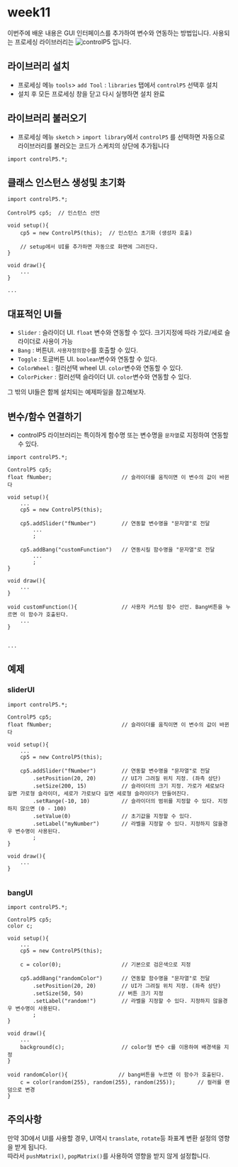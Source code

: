 # week11
이번주에 배운 내용은 GUI 인터페이스를 추가하여 변수와 연동하는 방법입니다.
사용되는 프로세싱 라이브러리는 ![controlP5](http://www.sojamo.de/libraries/controlP5/) 입니다.

## 라이브러리 설치
- 프로세싱 메뉴 `tools`> `add Tool` :  `libraries` 탭에서 `controlP5` 선택후 설치
- 설치 후 모든 프로세싱 창을 닫고 다시 실행하면 설치 완료

## 라이브러리 불러오기
- 프로세싱 메뉴 `sketch` > `import library`에서 `controlP5` 를 선택하면 자동으로 라이브러리를 불러오는 코드가 스케치의 상단에 추가됩니다

```
import controlP5.*;
```

## 클래스 인스턴스 생성및 초기화

```
import controlP5.*;

ControlP5 cp5;  // 인스턴스 선언

void setup(){
    cp5 = new ControlP5(this);  // 인스턴스 초기화 (생성자 호출)

    // setup에서 UI를 추가하면 자동으로 화면에 그려진다.
}

void draw(){
    ...
}

...

```

## 대표적인 UI들

- `Slider` : 슬라이더 UI. `float` 변수와 연동할 수 있다. 크기지정에 따라 가로/세로 슬라이더로 사용이 가능
- `Bang` : 버튼UI. `사용자정의함수`를 호출할 수 있다.
- `Toggle` : 토글버튼 UI. `boolean`변수와 연동할 수 있다.
- `ColorWheel` : 컬러선택 wheel UI. `color`변수와 연동할 수 있다.
- `ColorPicker` : 컬러선택 슬라이더 UI. `color`변수와 연동할 수 있다.

그 밖의 UI들은 함께 설치되는 예제파일을 참고해보자.

## 변수/함수 연결하기
- controlP5 라이브러리는 특이하게 함수명 또는 변수명을 `문자열`로 지정하여 연동할 수 있다.

```
import controlP5.*;

ControlP5 cp5;
float fNumber;                      // 슬라이더를 움직이면 이 변수의 값이 바뀐다

void setup(){
    ...
    cp5 = new ControlP5(this);

    cp5.addSlider("fNumber")        // 연동할 변수명을 "문자열"로 전달
        ...
        ;

    cp5.addBang("customFunction")   // 연동시킬 함수명을 "문자열"로 전달
        ...
        ;
}

void draw(){
    ...
}

void customFunction(){              // 사용자 커스텀 함수 선언. Bang버튼을 누르면 이 함수가 호출된다.
    ...
}
    

...

```

## 예제

### sliderUI
```
import controlP5.*;

ControlP5 cp5;
float fNumber;                      // 슬라이더를 움직이면 이 변수의 값이 바뀐다

void setup(){
    ...
    cp5 = new ControlP5(this);

    cp5.addSlider("fNumber")        // 연동할 변수명을 "문자열"로 전달
        .setPosition(20, 20)        // UI가 그려질 위치 지정. (좌측 상단)
        .setSize(200, 15)           // 슬라이더의 크기 지정. 가로가 세로보다 길면 가로형 슬라이더, 세로가 가로보다 길면 세로형 슬라이더가 만들어진다.
        .setRange(-10, 10)          // 슬라이더의 범위를 지정할 수 있다. 지정하지 않으면 (0 - 100)
        .setValue(0)                // 초기값을 지정할 수 있다.
        .setLabel("myNumber")       // 라벨을 지정할 수 있다. 지정하지 않을경우 변수명이 사용된다.
        ;
}

void draw(){
    ...
}


```

### bangUI

```
import controlP5.*;

ControlP5 cp5;
color c;

void setup(){
    ...
    cp5 = new ControlP5(this);

    c = color(0);                   // 기본으로 검은색으로 지정 

    cp5.addBang("randomColor")      // 연동할 함수명을 "문자열"로 전달
        .setPosition(20, 20)        // UI가 그려질 위치 지정. (좌측 상단)
        .setSize(50, 50)           // 버튼 크기 지정
        .setLabel("random!")        // 라벨을 지정할 수 있다. 지정하지 않을경우 변수명이 사용된다.
        ;
}

void draw(){
    ...
    background(c);                  // color형 변수 c를 이용하여 배경색을 지정
}

void randomColor(){                // bang버튼을 누르면 이 함수가 호출된다.
    c = color(random(255), random(255), random(255));       // 컬러를 랜덤으로 변경
}
```

## 주의사항
만약 3D에서 UI를 사용할 경우, UI역시 `translate`, `rotate`등 좌표계 변환 설정의 영향을 받게 됩니다.<br/>
따라서 `pushMatrix()`, `popMatrix()`를 사용하여 영향을 받지 않게 설정합니다.